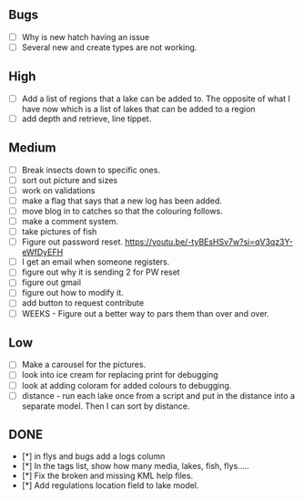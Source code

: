 ## Bugs
- [ ] Why is new hatch having an issue
- [ ] Several new and create types are not working.

## High
- [ ] Add a list of regions that a lake can be added to.  The opposite of what I have now which is a list of lakes that can be added to a region
- [ ] add depth and retrieve, line tippet.

## Medium
- [ ] Break insects down to specific ones.
- [ ] sort out picture and sizes
- [ ] work on validations
- [ ] make a flag that says that a new log has been added.
- [ ] move blog in to catches so that the colouring follows.
- [ ] make a comment system.
- [ ] take pictures of fish
- [ ] Figure out password reset.  https://youtu.be/-tyBEsHSv7w?si=qV3qz3Y-eWfDyEFH
- [ ] I get an email when someone registers.
- [ ] figure out why it is sending 2 for PW reset
- [ ] figure out gmail
- [ ] figure out how to modify it.
- [ ] add button to request contribute
- [ ] WEEKS - Figure out a better way to pars them than over and over.

## Low
- [ ] Make a carousel for the pictures.
- [ ] look into ice cream for replacing print for debugging
- [ ] look at adding coloram for added colours to debugging.
- [ ] distance - run each lake once from a script and put in the distance into a separate model.  Then I can sort by distance.

## DONE
- [*] in flys and bugs add a logs column
- [*] In the tags list, show how many media, lakes, fish, flys.....
- [*] Fix the broken and missing KML help files.
- [*] Add regulations location field to lake model.
